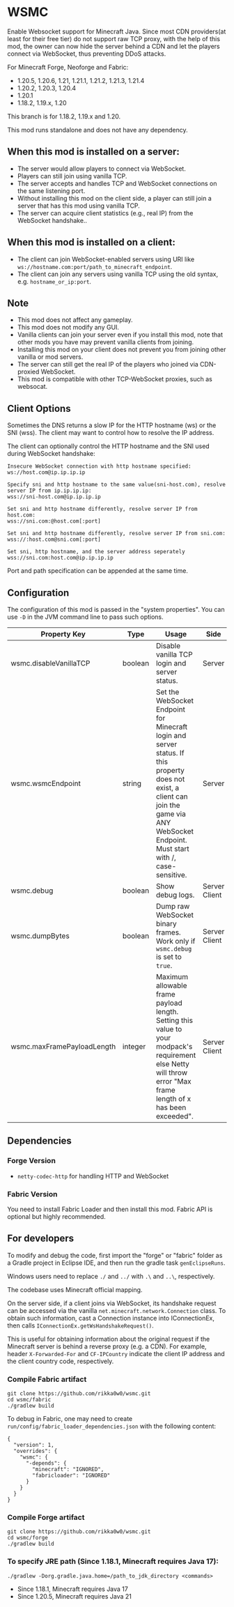 # WSMC
Enable Websocket support for Minecraft Java.
Since most CDN providers(at least for their free tier) do not support raw TCP proxy, with the help of this mod, the owner can now hide the server behind a CDN and let the players connect via WebSocket, thus preventing DDoS attacks.

For Minecraft Forge, Neoforge and Fabric:
* 1.20.5, 1.20.6, 1.21, 1.21.1, 1.21.2, 1.21.3, 1.21.4
* 1.20.2, 1.20.3, 1.20.4
* 1.20.1
* 1.18.2, 1.19.x, 1.20

This branch is for 1.18.2, 1.19.x and 1.20.

This mod runs standalone and does not have any dependency.

## When this mod is installed on a server:
* The server would allow players to connect via WebSocket.
* Players can still join using vanilla TCP.
* The server accepts and handles TCP and WebSocket connections on the same listening port.
* Without installing this mod on the client side, a player can still join a server that has this mod using vanilla TCP.
* The server can acquire client statistics (e.g., real IP) from the WebSocket handshake..

## When this mod is installed on a client:
* The client can join WebSocket-enabled servers using URI like `ws://hostname.com:port/path_to_minecraft_endpoint`.
* The client can join any servers using vanilla TCP using the old syntax, e.g. `hostname_or_ip:port`.

## Note
* This mod does not affect any gameplay.
* This mod does not modify any GUI.
* Vanilla clients can join your server even if you install this mod, note that other mods you have may prevent vanilla clients from joining.
* Installing this mod on your client does not prevent you from joining other vanilla or mod servers.
* The server can still get the real IP of the players who joined via CDN-proxied WebSocket.
* This mod is compatible with other TCP-WebSocket proxies, such as websocat.

## Client Options
Sometimes the DNS returns a slow IP for the HTTP hostname (ws) or the SNI (wss). The client may want to control how to resolve the IP address.

The client can optionally control the HTTP hostname and the SNI used during WebSocket handshake:
```
Insecure WebSocket connection with http hostname specified:
ws://host.com@ip.ip.ip.ip

Specify sni and http hostname to the same value(sni-host.com), resolve server IP from ip.ip.ip.ip:
wss://sni-host.com@ip.ip.ip.ip

Set sni and http hostname differently, resolve server IP from host.com:
wss://sni.com:@host.com[:port]

Set sni and http hostname differently, resolve server IP from sni.com:
wss://:host.com@sni.com[:port]

Set sni, http hostname, and the server address seperately
wss://sni.com:host.com@ip.ip.ip.ip
```

Port and path specification can be appended at the same time.

## Configuration
The configuration of this mod is passed in the "system properties". You can use `-D` in the JVM command line to pass such options.

| Property Key               | Type     | Usage                                                                                                                                                                                        | Side          | Default | Example  |
|----------------------------|----------|----------------------------------------------------------------------------------------------------------------------------------------------------------------------------------------------|---------------|---------|----------|
| wsmc.disableVanillaTCP     | boolean  | Disable vanilla TCP login and server status.                                                                                                                                                 | Server        | false   | true     |
| wsmc.wsmcEndpoint          | string   | Set the WebSocket Endpoint for Minecraft login and server status. If this property does not exist, a client can join the game via ANY WebSocket Endpoint. Must start with /, case-sensitive. | Server        | Not set | /mc      |
| wsmc.debug                 | boolean  | Show debug logs.                                                                                                                                                                             | Server Client | false   | true     |
| wsmc.dumpBytes             | boolean  | Dump raw WebSocket binary frames. Work only if `wsmc.debug` is set to `true`.                                                                                                                | Server Client | false   | true     |
| wsmc.maxFramePayloadLength | integer  | Maximum allowable frame payload length. Setting this value to your modpack's requirement else Netty will throw error "Max frame length of x has been exceeded".                              | Server Client | 65536   | 65536    |

## Dependencies
### Forge Version
* `netty-codec-http` for handling HTTP and WebSocket

### Fabric Version
You need to install Fabric Loader and then install this mod. Fabric API is optional but highly recommended.

## For developers
To modify and debug the code, first import the "forge" or "fabric" folder as a Gradle project in Eclipse IDE, and then run the gradle task `genEclipseRuns`.

Windows users need to replace `./` and `../` with `.\` and `..\`, respectively.

The codebase uses Minecraft official mapping.

On the server side, if a client joins via WebSocket, its handshake request can be accessed via the vanilla `net.minecraft.network.Connection` class.
To obtain such information, cast a Connection instance into IConnectionEx, then calls `IConnectionEx.getWsHandshakeRequest()`.

This is useful for obtaining information about the original request if the Minecraft server is behind a reverse proxy (e.g. a CDN).
For example, header `X-Forwarded-For` and `CF-IPCountry` indicate the client IP address and the client country code, respectively.

### Compile Fabric artifact
```
git clone https://github.com/rikka0w0/wsmc.git
cd wsmc/fabric
./gradlew build
```

To debug in Fabric, one may need to create `run/config/fabric_loader_dependencies.json` with the following content:
```
{
  "version": 1,
  "overrides": {
    "wsmc": {
      "-depends": {
        "minecraft": "IGNORED",
        "fabricloader": "IGNORED"
      }
    }
  }
} 
```

### Compile Forge artifact
```
git clone https://github.com/rikka0w0/wsmc.git
cd wsmc/forge
./gradlew build
```

### To specify JRE path (Since 1.18.1, Minecraft requires Java 17):
```
./gradlew -Dorg.gradle.java.home=/path_to_jdk_directory <commands>
```
* Since 1.18.1, Minecraft requires Java 17
* Since 1.20.5, Minecraft requires Java 21
